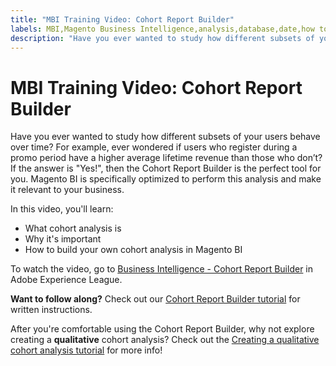 ```yaml
---
title: "MBI Training Video: Cohort Report Builder"
labels: MBI,Magento Business Intelligence,analysis,database,date,how to,mbi-api-migration,reports
description: "Have you ever wanted to study how different subsets of your users behave over time? For example, ever wondered if users who register during a promo period have a higher average lifetime revenue than those who don’t? If the answer is "Yes!", then the Cohort Report Builder is the perfect tool for you. Magento BI is specifically optimized to perform this analysis and make it relevant to your business."
---
```


# MBI Training Video: Cohort Report Builder

Have you ever wanted to study how different subsets of your users behave over time? For example, ever wondered if users who register during a promo period have a higher average lifetime revenue than those who don’t? If the answer is "Yes!", then the Cohort Report Builder is the perfect tool for you. Magento BI is specifically optimized to perform this analysis and make it relevant to your business.

In this video, you'll learn:

* What cohort analysis is
* Why it's important
* How to build your own cohort analysis in Magento BI

To watch the video, go to [Business Intelligence - Cohort Report Builder](https://experienceleague.adobe.com/docs/commerce-learn/tutorials/business-intelligence/cohort-report-builder.html) in Adobe Experience League.

 **Want to follow along?** Check out our [Cohort Report Builder tutorial](https://support.magento.com/hc/en-us/articles/360016504632) for written instructions.

After you're comfortable using the Cohort Report Builder, why not explore creating a **qualitative** cohort analysis? Check out the [Creating a qualitative cohort analysis tutorial](https://support.magento.com/hc/en-us/articles/360016731191) for more info!